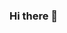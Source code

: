 ### Hi there 👋

<!--
**kudatama/kudatama** is a ✨ _special_ ✨ repository because its `README.md` (this file) appears on your GitHub profile.

Here are some ideas to get you started:

- 🔭 I’m currently working on Educational Videogames, Artificial Intelligence, and Knowldge.
- 🌱 I’m currently learning C# Programming for videogames; Java for useful applications.
- 👯 I’m looking to collaborate on AI and Educational videogame-making.
- 🤔 I’m looking for help with networking and cybersecurity.
- 💬 Ask me about Sci-tech, Videogames, AI, and Memes. 
- 📫 How to reach me: ...
-->
